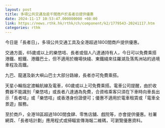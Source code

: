 ```yaml
---
layout: post
title: 多項公共交通及逾千間商戶於長者日提供優惠
date: 2024-11-17 10:53:47.000000000 +08:00
link: https://news.rthk.hk/rthk/ch/component/k2/1779543-20241117.htm
categories: rthk
---
```


今日是「長者日」，多項公共交通工具及全港超過1800間商戶提供優惠。

交通方面，65歲或以上的樂悠咭、長者或個人八達通持有人，今日可以免費乘搭港鐵、輕鐵、港鐵巴士，但不適用於機場快綫、東鐵綫來往羅湖及落馬洲站的過境車程及高鐵。

九巴、龍運及新大嶼山巴士大部分路線，長者亦可免費乘搭。

天星小輪指定渡輪航線及電車，60歲或以上可免費乘搭。電車公司提醒，由於收費器不能識別「樂悠咭」或長者八達通為免費，合資格乘客只須在下車時向車長出示「長者咭」或「樂悠咭」或香港身份證便可；優惠不適用於電車租賃或「電車全景遊」服務。

至於商戶，全港18區超過1800間食肆、零售店舖、戲院等，亦會提供優惠。社署網頁、「長者咭計劃」應用程式或掃瞄宣傳海報二維碼，可瀏覽優惠資料。

